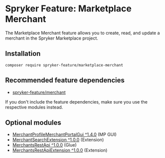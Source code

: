 # Spryker Feature: Marketplace Merchant

The Marketplace Merchant feature allows you to create, read, and update a merchant in the Spryker Marketplace project.

## Installation

```
composer require spryker-feature/marketplace-merchant
```

## Recommended feature dependencies
- [spryker-feature/merchant](https://github.com/spryker-feature/merchant)

If you don't include the feature dependencies, make sure you use the respective modules instead.

## Optional modules
- [MerchantProfileMerchantPortalGui ^1.4.0](https://github.com/spryker/merchant-profile-merchant-portal-gui) (MP GUI)
- [MerchantSearchExtension ^1.0.0](https://github.com/spryker/merchant-search-extension) (Extension)
- [MerchantsRestApi ^1.0.0](https://github.com/spryker/merchants-rest-api) (Glue)
- [MerchantsRestApiExtension ^1.0.0](https://github.com/spryker/merchants-rest-api-extension) (Extension)
